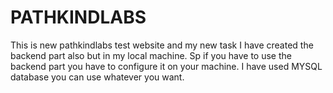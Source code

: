 # PATHKINDLABS
 This is new pathkindlabs test website and my new task
I have created the backend part also but in my local machine. Sp if you have to use the backend part you have to configure it on your machine.
I have used MYSQL database you can use whatever you want.
